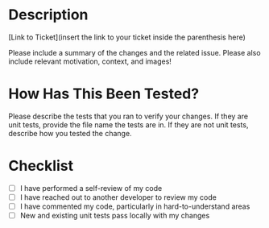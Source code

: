 # Description

[Link to Ticket](insert the link to your ticket inside the parenthesis here)

Please include a summary of the changes and the related issue. Please also
include relevant motivation, context, and images!

# How Has This Been Tested?

Please describe the tests that you ran to verify your changes. If they are unit
tests, provide the file name the tests are in. If they are not unit tests,
describe how you tested the change.

# Checklist

- [ ] I have performed a self-review of my code
- [ ] I have reached out to another developer to review my code
- [ ] I have commented my code, particularly in hard-to-understand areas
- [ ] New and existing unit tests pass locally with my changes